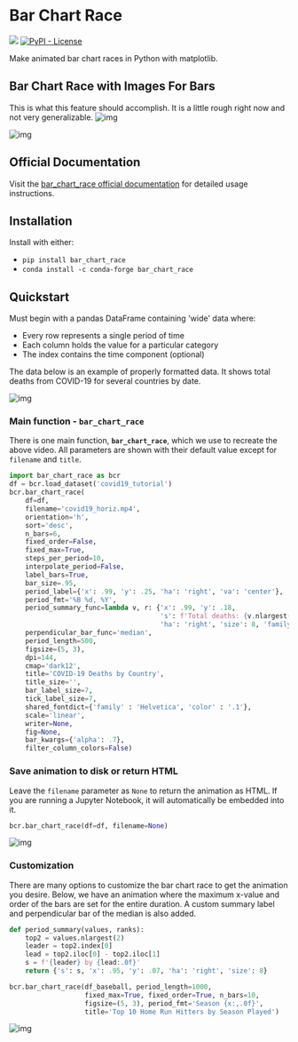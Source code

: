 # Bar Chart Race

[![](https://img.shields.io/pypi/v/bar_chart_race)](https://pypi.org/project/bar_chart_race)
[![PyPI - License](https://img.shields.io/pypi/l/bar_chart_race)](LICENSE)

Make animated bar chart races in Python with matplotlib.


## Bar Chart Race with Images For Bars
This is what this feature should accomplish. It is a little rough right now and not very generalizable.
![img](gif_for_github.gif)


![img](https://github.com/dexplo/bar_chart_race/raw/gh-pages/images/covid19_horiz.gif)

## Official Documentation

Visit the [bar_chart_race official documentation](https://www.dexplo.org/bar_chart_race) for detailed usage instructions.

## Installation

Install with either:

* `pip install bar_chart_race`
* `conda install -c conda-forge bar_chart_race`

## Quickstart

Must begin with a pandas DataFrame containing 'wide' data where:

* Every row represents a single period of time
* Each column holds the value for a particular category
* The index contains the time component (optional)
  
The data below is an example of properly formatted data. It shows total deaths from COVID-19 for several countries by date.

![img](https://github.com/dexplo/bar_chart_race/raw/gh-pages/images/wide_data.png)

### Main function - `bar_chart_race`

There is one main function, **`bar_chart_race`**, which we use to recreate the above video. All parameters are shown with their default value except for `filename` and `title`.

```python
import bar_chart_race as bcr
df = bcr.load_dataset('covid19_tutorial')
bcr.bar_chart_race(
    df=df,
    filename='covid19_horiz.mp4',
    orientation='h',
    sort='desc',
    n_bars=6,
    fixed_order=False,
    fixed_max=True,
    steps_per_period=10,
    interpolate_period=False,
    label_bars=True,
    bar_size=.95,
    period_label={'x': .99, 'y': .25, 'ha': 'right', 'va': 'center'},
    period_fmt='%B %d, %Y',
    period_summary_func=lambda v, r: {'x': .99, 'y': .18,
                                      's': f'Total deaths: {v.nlargest(6).sum():,.0f}',
                                      'ha': 'right', 'size': 8, 'family': 'Courier New'},
    perpendicular_bar_func='median',
    period_length=500,
    figsize=(5, 3),
    dpi=144,
    cmap='dark12',
    title='COVID-19 Deaths by Country',
    title_size='',
    bar_label_size=7,
    tick_label_size=7,
    shared_fontdict={'family' : 'Helvetica', 'color' : '.1'},
    scale='linear',
    writer=None,
    fig=None,
    bar_kwargs={'alpha': .7},
    filter_column_colors=False)  
```

### Save animation to disk or return HTML

Leave the `filename` parameter as `None` to return the animation as HTML. If you are running a Jupyter Notebook, it will automatically be embedded into it.

```python
bcr.bar_chart_race(df=df, filename=None)
```

![img](https://github.com/dexplo/bar_chart_race/raw/gh-pages/images/bcr_notebook.png)

### Customization

There are many options to customize the bar chart race to get the animation you desire. Below, we have an animation where the maximum x-value and order of the bars are set for the entire duration. A custom summary label and perpendicular bar of the median is also added.

```python
def period_summary(values, ranks):
    top2 = values.nlargest(2)
    leader = top2.index[0]
    lead = top2.iloc[0] - top2.iloc[1]
    s = f'{leader} by {lead:.0f}'
    return {'s': s, 'x': .95, 'y': .07, 'ha': 'right', 'size': 8}

bcr.bar_chart_race(df_baseball, period_length=1000,
                   fixed_max=True, fixed_order=True, n_bars=10,
                   figsize=(5, 3), period_fmt='Season {x:,.0f}',
                   title='Top 10 Home Run Hitters by Season Played')
```

![img](https://github.com/dexplo/bar_chart_race/raw/gh-pages/images/prepare_long.png)
